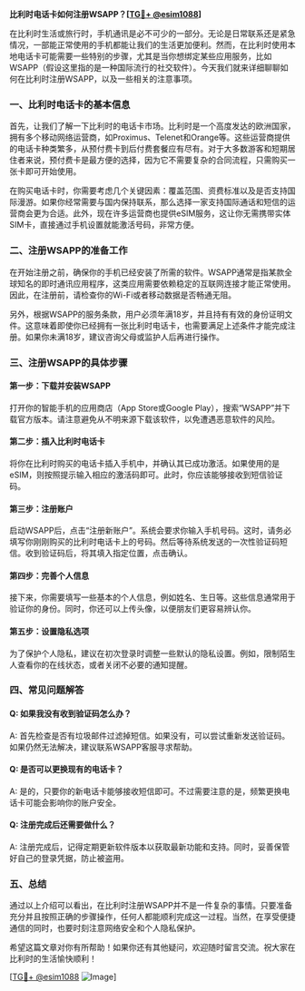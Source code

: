 **比利时电话卡如何注册WSAPP？[[TG💪+ @esim1088](https://t.me/s/esim1088)]**

在比利时生活或旅行时，手机通讯是必不可少的一部分。无论是日常联系还是紧急情况，一部能正常使用的手机都能让我们的生活更加便利。然而，在比利时使用本地电话卡可能需要一些特别的步骤，尤其是当你想绑定某些应用服务，比如WSAPP（假设这里指的是一种国际流行的社交软件）。今天我们就来详细聊聊如何在比利时注册WSAPP，以及一些相关的注意事项。

### 一、比利时电话卡的基本信息

首先，让我们了解一下比利时的电话卡市场。比利时是一个高度发达的欧洲国家，拥有多个移动网络运营商，如Proximus、Telenet和Orange等。这些运营商提供的电话卡种类繁多，从预付费卡到后付费套餐应有尽有。对于大多数游客和短期居住者来说，预付费卡是最方便的选择，因为它不需要复杂的合同流程，只需购买一张卡即可开始使用。

在购买电话卡时，你需要考虑几个关键因素：覆盖范围、资费标准以及是否支持国际漫游。如果你经常需要与国内保持联系，那么选择一家支持国际通话和短信的运营商会更为合适。此外，现在许多运营商也提供eSIM服务，这让你无需携带实体SIM卡，直接通过手机设置就能激活号码，非常方便。

### 二、注册WSAPP的准备工作

在开始注册之前，确保你的手机已经安装了所需的软件。WSAPP通常是指某款全球知名的即时通讯应用程序，这类应用需要依赖稳定的互联网连接才能正常使用。因此，在注册前，请检查你的Wi-Fi或者移动数据是否畅通无阻。

另外，根据WSAPP的服务条款，用户必须年满18岁，并且持有有效的身份证明文件。这意味着即使你已经拥有一张比利时电话卡，也需要满足上述条件才能完成注册。如果你未满18岁，建议咨询父母或监护人后再进行操作。

### 三、注册WSAPP的具体步骤

#### 第一步：下载并安装WSAPP

打开你的智能手机的应用商店（App Store或Google Play），搜索“WSAPP”并下载官方版本。请注意避免从不明来源下载该软件，以免遭遇恶意软件的风险。

#### 第二步：插入比利时电话卡

将你在比利时购买的电话卡插入手机中，并确认其已成功激活。如果使用的是eSIM，则按照提示输入相应的激活码即可。此时，你应该能够接收到短信验证码。

#### 第三步：注册账户

启动WSAPP后，点击“注册新账户”。系统会要求你输入手机号码。这时，请务必填写你刚刚购买的比利时电话卡上的号码。然后等待系统发送的一次性验证码短信。收到验证码后，将其填入指定位置，点击确认。

#### 第四步：完善个人信息

接下来，你需要填写一些基本的个人信息，例如姓名、生日等。这些信息通常用于验证你的身份。同时，你还可以上传头像，以便朋友们更容易辨认你。

#### 第五步：设置隐私选项

为了保护个人隐私，建议在初次登录时调整一些默认的隐私设置。例如，限制陌生人查看你的在线状态，或者关闭不必要的通知提醒。

### 四、常见问题解答

#### Q: 如果我没有收到验证码怎么办？
A: 首先检查是否有垃圾邮件过滤掉短信。如果没有，可以尝试重新发送验证码。如果仍然无法解决，建议联系WSAPP客服寻求帮助。

#### Q: 是否可以更换现有的电话卡？
A: 是的，只要你的新电话卡能够接收短信即可。不过需要注意的是，频繁更换电话卡可能会影响你的账户安全。

#### Q: 注册完成后还需要做什么？
A: 注册完成后，记得定期更新软件版本以获取最新功能和支持。同时，妥善保管好自己的登录凭据，防止被盗用。

### 五、总结

通过以上介绍可以看出，在比利时注册WSAPP并不是一件复杂的事情。只要准备充分并且按照正确的步骤操作，任何人都能顺利完成这一过程。当然，在享受便捷通信的同时，也要时刻注意网络安全和个人隐私保护。

希望这篇文章对你有所帮助！如果你还有其他疑问，欢迎随时留言交流。祝大家在比利时的生活愉快顺利！

[[TG💪+ @esim1088](https://t.me/s/esim1088) ![Image](https://i.postimg.cc/4NQfJmqS/Snipaste-2025-05-13-00-14-12.png)]